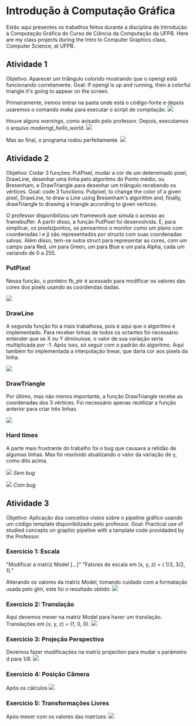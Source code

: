 # Introdução à Computação Gráfica
 Estão aqui presentes os trabalhos feitos durante a disciplina de Introdução à Computação Gráfica do Curso de Ciência da Computação da UFPB.
 Here are my class projects during the Intro to Computer Graphics class, Computer Science, at UFPB. 

## Atividade 1

Objetivo: Aparecer um triângulo colorido mostrando que o opengl está funcionando corretamente.
Goal: If opengl is up and running, then a colorful triangle it's going to appear on the screen.

Primeiramente, iremos entrar na pasta onde está o código-fonte e depois usaremos o comando *make* para executar o script de compilação.
![](Trabalho%201/prints/01.png)


Houve alguns *warnings*, como avisado pelo professor. Depois, executamos o arquivo *moderngl_hello_world*. 
![](Trabalho%201/prints/02.png)


Mas ao final, o programa rodou perfeitamente.
![](Trabalho%201/prints/03.png)
 
## Atividade 2

Objetivo: Codar 3 funções: PutPixel, mudar a cor de um determinado pixel, DrawLine, desenhar uma linha pelo algoritmo do Ponto médio, ou Bresenham, e DrawTriangle para desenhar um triângulo recebendo os vértices.
Goal: code 3 functions: Putpixel, to change the color of a given pixel, DrawLine, to draw a Line using Bresenham's algorithm and, finally, drawTriangle to drawing a triangle according to given vertices.

O professor disponibilizou um framework que simula o acesso ao framebuffer. A partir disso, a função PutPixel foi desenvolvida. E, para simplicar, os pixels(pontos, se pensarmos o monitor como um plano com coordenadas i e j) são representados por structs com suas coordenadas salvas. Além disso, tem-se outra struct para representar as cores, com um campo para Red, um para Green, um para Blue e um para Alpha, cada um variando de 0 a 255.

### PutPixel
Nessa função, o ponteiro fb_ptr é acessado para modificar os valores das cores dos pixels usando as coordendas dadas.

![](Trabalho-2/prints/01.png)

### DrawLine
A segunda função foi a mais trabalhosa, pois é aqui que o algoritmo é implementado. Para receber linhas de todos os octantes foi necessário entender que se X ou Y diminuisse, o valor de sua variação seria multiplicada por -1. Após isso, só seguir com o padrão do algoritmo. Aqui também foi implementada a interpolação linear, que daria cor aos pixels da linha.

![](Trabalho-2/prints/02.png)

### DrawTriangle
Por último, mas não menos importante, a função DrawTriangle recebe as coordenadas dos 3 vértices. Foi necessário apenas reutilizar a função anterior para criar três linhas.

![](Trabalho-2/prints/03.png)

### Hard times
A parte mais frustrante do trabalho foi o bug que causava a retidão de algumas linhas. Mas foi resolvido atualizando o valor da variação de y, como dito acima.

![](Trabalho-2/prints/04.png)
*Sem bug*

![](Trabalho-2/prints/05.png)
*Com bug*

## Atividade 3

Objetivo: Aplicação dos conceitos vistos sobre o pipeline gráfico usando um código template disponibilizado pelo professor.
Goal: Practical use of studied concepts on graphic pipeline with a tamplate code providaded by the Professor.

### Exercício 1: Escala

"Modificar a matriz Model [...]" "Fatores de escala em (x, y, z) = ( 1/3, 3/2, 1)."

Alterando os valores da matriz Model, tomando cuidado com a formatação usada pelo glm, este foi o resultado obtido:
![](Trabalho-3/prints/01.png)


### Exercício 2: Translação

Aqui devemos mexer na matriz Model para haver um translação. Translações em (x, y, z) = (1, 0, 0).
![](Trabalho-3/prints/02.png)

### Exercício 3: Projeção Perspectiva

Devemos fazer modificações na matriz projection para mudar o parâmetro d para 1/8.
![](Trabalho-3/prints/03.png)

### Exercício 4: Posição Câmera

Após os cálculos 
![](Trabalho-3/prints/04.png)

### Exercício 5: Transformações Livres

Após mexer com os valores das matrizes:
![](Trabalho-3/prints/05.png)
